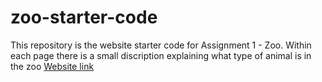 # zoo-starter-code

This repository is the website starter code for Assignment 1 - Zoo.
 Within each page there is a small discription explaining what type of animal is in the zoo 
[Website link](https://unknownkenneth.github.io/assignment-1/)
